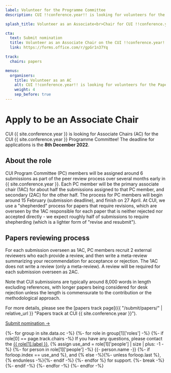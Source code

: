 ```yaml
---
label: Volunteer for the Programme Committee
description: CUI !!conference.year!! is looking for volunteers for the Papers Programme Committee!

splash_title: Volunteer as an Associate<br>Chair for CUI !!conference.year!!

cta:
  text: Submit nomination
  title: Volunteer as an Associate Chair on the CUI !!conference.year!! Programme Committee
  link: https://forms.office.com/r/gpGr1n37Yq

track:
  chairs: papers

menus:
  organisers:
    title: Volunteer as an AC
    alt: CUI !!conference.year!! is looking for volunteers for the Papers Programme Committee!
    weight: 4
    sep_before: true
---
```


# Apply to be an Associate Chair

CUI {{ site.conference.year }} is looking for Associate Chairs (AC) for the CUI {{ site.conference.year }} Programme Committee! The deadline for applications is the **8th December 2022**.

## About the role

CUI Program Committee (PC) members will be assigned around 6 submissions as part of the peer review process over several months early in {{ site.conference.year }}. Each PC member will be the primary associate chair (1AC) for about half the submissions assigned to that PC member, and secondary (2AC) for the other half. The process for PC members will begin around 15 February (submission deadline), and finish on 27 April. At CUI, we use a "shepherded" process for papers that require revisions, which are overseen by the 1AC responsible for each paper that is neither rejected nor accepted directly - we expect roughly half of submissions to require shepherding (which is a lighter form of "revise and resubmit").

## Papers reviewing process

For each submission overseen as 1AC, PC members recruit 2 external reviewers who each provide a review, and then write a meta-review summarizing your recommendation for acceptance or rejection. The 1AC does not write a review (only a meta-review). A review will be required for each submission overseen as 2AC.

Note that CUI submissions are typically around 8,000 words in length excluding references, with longer papers being considered for desk rejection unless the length is commensurate to the contribution or the methodological approach.

For more details, please see the [papers track page]({{ "/submit/papers/" | relative_url }} "Papers track at CUI {{ site.conference.year }}").

<div class="text-center mb-3">
<a href="https://forms.office.com/r/gpGr1n37Yq" class="my-3 btn btn-lg btn-dark text-light border" title="Volunteer as an Associate Chair on the CUI !!conference.year!! Programme Committee">Submit nomination →</a>
</div>

<p>
{%- for group in site.data.oc -%}
{%- for role in group[1]['roles'] -%}
{%- if role[0] == page.track.chairs -%}
  If you have any questions, please contact the <a href="{{ role[1].email }}" title="Send an email to the CUI {{ site.conference.year }} {{ role[1].label }}">{{ role[1].label }}</a>, 
  {% assign use_and = role[1]['people'] | size | plus: -1 -%}
  {%- for person in role[1]['people'] -%}
      {{- person.name -}}
      {%- if forloop.index == use_and %}, and {% else -%}{%- unless forloop.last %}, {% endunless -%}{%- endif -%}
  {%- endfor %} for support.
  {%- break -%}
{%- endif -%}
{%- endfor -%}
{%- endfor -%}
</p>

